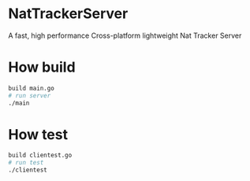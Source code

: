 # NatTrackerServer
A fast, high performance Cross-platform lightweight Nat Tracker Server

# How build
```bash
build main.go
# run server
./main
```

# How test

```bash
build clientest.go
# run test
./clientest
```